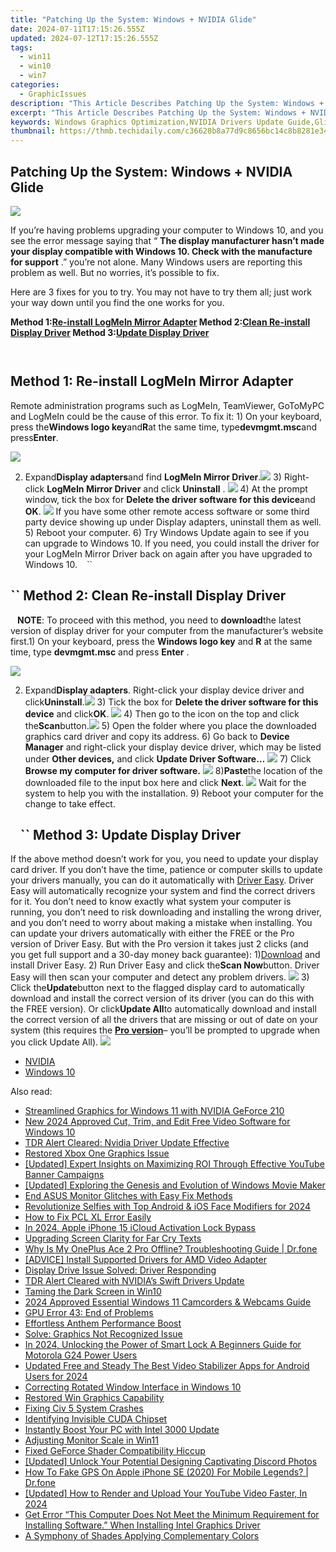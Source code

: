 ```yaml
---
title: "Patching Up the System: Windows + NVIDIA Glide"
date: 2024-07-11T17:15:26.555Z
updated: 2024-07-12T17:15:26.555Z
tags:
  - win11
  - win10
  - win7
categories:
  - GraphicIssues
description: "This Article Describes Patching Up the System: Windows + NVIDIA Glide"
excerpt: "This Article Describes Patching Up the System: Windows + NVIDIA Glide"
keywords: Windows Graphics Optimization,NVIDIA Drivers Update Guide,Glide API Integration Tips,Windows System Enhancement,NVIDIA Compatibility with Windows,System Patching Techniques for Gaming PCs,Optimizing Windows Graphics Stack
thumbnail: https://thmb.techidaily.com/c36628b8a77d9c8656bc14c8b8281e34c21620e4322ca2c6d47a165e3e9293b6.png
---
```


## Patching Up the System: Windows + NVIDIA Glide

![](https://images.drivereasy.com/wp-content/uploads/2017/10/img_59daf736e8e19.jpg)

 If you’re having problems upgrading your computer to Windows 10, and you see the error message saying that “ **The display manufacturer hasn’t made your display compatible with Windows 10\. Check with the manufacture for support** .” you’re not alone. Many Windows users are reporting this problem as well. But no worries, it’s possible to fix.

Here are 3 fixes for you to try. You may not have to try them all; just work your way down until you find the one works for you.

 **Method 1:[Re-install LogMeIn Mirror Adapter](#m1) Method 2:[Clean Re-install Display Driver](#m2) Method 3:[Update Display Driver](#m3)**

```` ````

## Method 1: Re-install LogMeIn Mirror Adapter

Remote administration programs such as LogMeIn, TeamViewer, GoToMyPC and LogMeIn could be the cause of this error. To fix it: 1) On your keyboard, press the**Windows logo key**and**R**at the same time, type**devmgmt.msc**and press**Enter**.

![](https://images.drivereasy.com/wp-content/uploads/2017/10/img_59daf96a24dba.png)

2) Expand**Display adapters**and find **LogMeIn Mirror Driver**.![](https://images.drivereasy.com/wp-content/uploads/2016/07/img_5795c85651576.png) 3) Right-click **LogMeIn Mirror Driver** and click **Uninstall** . ![](https://images.drivereasy.com/wp-content/uploads/2016/07/img_5795c8b394548.png) 4) At the prompt window, tick the box for **Delete the driver software for this device**and **OK**. ![](https://images.drivereasy.com/wp-content/uploads/2016/07/img_5795c8e56537f.png) If you have some other remote access software or some third party device showing up under Display adapters, uninstall them as well. 5) Reboot your computer. 6) Try Windows Update again to see if you can upgrade to Windows 10\. If you need, you could install the driver for your LogMeIn Mirror Driver back on again after you have upgraded to Windows 10\. ```` ```` ``

## ``  Method 2: Clean Re-install Display Driver

```` ```` **NOTE**: To proceed with this method, you need to **download**the latest version of display driver for your computer from the manufacturer’s website first.1) On your keyboard, press the **Windows logo key** and **R** at the same time, type **devmgmt.msc** and press **Enter** .

![](https://images.drivereasy.com/wp-content/uploads/2017/10/img_59daf96a24dba.png)

2) Expand**Display adapters**. Right-click your display device driver and click**Uninstall**.![](https://images.drivereasy.com/wp-content/uploads/2016/07/img_5796d58e3edbb.png) 3) Tick the box for **Delete the driver software for this device** and click**OK**. ![](https://images.drivereasy.com/wp-content/uploads/2016/07/img_5796d5f49d3d4.png) 4) Then go to the icon on the top and click the**Scan**button.![](https://images.drivereasy.com/wp-content/uploads/2016/07/img_5796d64350fba.png) 5) Open the folder where you place the downloaded graphics card driver and copy its address. 6) Go back to **Device Manager**  and right-click your display device driver,  which may be listed under **Other devices,** and click **Update Driver Software…** ![](https://images.drivereasy.com/wp-content/uploads/2016/07/img_5796dabe1fa4f.png) 7) Click **Browse my computer for driver software.** ![](https://images.drivereasy.com/wp-content/uploads/2016/07/img_5796dacf00084.png) 8)**Paste**the location of the downloaded file to the input box here and click **Next**. ![](https://images.drivereasy.com/wp-content/uploads/2016/07/img_5796dbeb0cb49.png)  Wait for the system to help you with the installation. 9) Reboot your computer for the change to take effect.

## ```` ```` ``  Method 3: Update Display Driver

If the above method doesn’t work for you, you need to update your display card driver. If you don’t have the time, patience or computer skills to update your drivers manually, you can do it automatically with [Driver Easy](https://tools.techidaily.com/drivereasy/download/). Driver Easy will automatically recognize your system and find the correct drivers for it. You don’t need to know exactly what system your computer is running, you don’t need to risk downloading and installing the wrong driver, and you don’t need to worry about making a mistake when installing. You can update your drivers automatically with either the FREE or the Pro version of Driver Easy. But with the Pro version it takes just 2 clicks (and you get full support and a 30-day money back guarantee): 1)[Download](https://tools.techidaily.com/drivereasy/download/) and install Driver Easy. 2) Run Driver Easy and click the**Scan Now**button. Driver Easy will then scan your computer and detect any problem drivers. ![](https://images.drivereasy.com/wp-content/uploads/2017/04/img_58f0869bdce5d.png) 3) Click the**Update**button next to the flagged display card to automatically download and install the correct version of its driver (you can do this with the FREE version). Or click**Update All**to automatically download and install the correct version of all the drivers that are missing or out of date on your system (this requires the [**Pro version**](https://tools.techidaily.com/drivereasy/download/)– you’ll be prompted to upgrade when you click Update All). ![](https://images.drivereasy.com/wp-content/uploads/2017/04/img_58f0884f08079.jpg)

* [NVIDIA](https://tools.techidaily.com/drivereasy/download/)
* [Windows 10](https://tools.techidaily.com/drivereasy/download/)

<ins class="adsbygoogle"
     style="display:block"
     data-ad-format="autorelaxed"
     data-ad-client="ca-pub-7571918770474297"
     data-ad-slot="1223367746"></ins>



<ins class="adsbygoogle"
     style="display:block"
     data-ad-client="ca-pub-7571918770474297"
     data-ad-slot="8358498916"
     data-ad-format="auto"
     data-full-width-responsive="true"></ins>



<span class="atpl-alsoreadstyle">Also read:</span>
<div><ul>
<li><a href="https://graphic-issues.techidaily.com/streamlined-graphics-for-windows-11-with-nvidia-geforce-210/"><u>Streamlined Graphics for Windows 11 with NVIDIA GeForce 210</u></a></li>
<li><a href="https://ai-driven-video-production.techidaily.com/new-2024-approved-cut-trim-and-edit-free-video-software-for-windows-10/"><u>New 2024 Approved Cut, Trim, and Edit Free Video Software for Windows 10</u></a></li>
<li><a href="https://graphic-issues.techidaily.com/tdr-alert-cleared-nvidia-driver-update-effective/"><u>TDR Alert Cleared: Nvidia Driver Update Effective</u></a></li>
<li><a href="https://graphic-issues.techidaily.com/restored-xbox-one-graphics-issue/"><u>Restored Xbox One Graphics Issue</u></a></li>
<li><a href="https://facebook-record-videos.techidaily.com/updated-expert-insights-on-maximizing-roi-through-effective-youtube-banner-campaigns/"><u>[Updated] Expert Insights on Maximizing ROI Through Effective YouTube Banner Campaigns</u></a></li>
<li><a href="https://some-techniques.techidaily.com/updated-exploring-the-genesis-and-evolution-of-windows-movie-maker/"><u>[Updated] Exploring the Genesis and Evolution of Windows Movie Maker</u></a></li>
<li><a href="https://graphic-issues.techidaily.com/end-asus-monitor-glitches-with-easy-fix-methods/"><u>End ASUS Monitor Glitches with Easy Fix Methods</u></a></li>
<li><a href="https://extra-support.techidaily.com/revolutionize-selfies-with-top-android-and-ios-face-modifiers-for-2024/"><u>Revolutionize Selfies with Top Android & iOS Face Modifiers for 2024</u></a></li>
<li><a href="https://printer-issues.techidaily.com/how-to-fix-pcl-xl-error-easily/"><u>How to Fix PCL XL Error Easily</u></a></li>
<li><a href="https://activate-lock.techidaily.com/in-2024-apple-iphone-15-icloud-activation-lock-bypass-by-drfone-ios/"><u>In 2024, Apple iPhone 15 iCloud Activation Lock Bypass</u></a></li>
<li><a href="https://graphic-issues.techidaily.com/upgrading-screen-clarity-for-far-cry-texts/"><u>Upgrading Screen Clarity for Far Cry Texts</u></a></li>
<li><a href="https://howto.techidaily.com/why-is-my-oneplus-ace-2-pro-offline-troubleshooting-guide-drfone-by-drfone-fix-android-problems-fix-android-problems/"><u>Why Is My OnePlus Ace 2 Pro Offline? Troubleshooting Guide | Dr.fone</u></a></li>
<li><a href="https://graphic-issues.techidaily.com/advice-install-supported-drivers-for-amd-video-adapter/"><u>[ADVICE] Install Supported Drivers for AMD Video Adapter</u></a></li>
<li><a href="https://graphic-issues.techidaily.com/display-drive-issue-solved-driver-responding/"><u>Display Drive Issue Solved: Driver Responding</u></a></li>
<li><a href="https://graphic-issues.techidaily.com/tdr-alert-cleared-with-nvidias-swift-drivers-update/"><u>TDR Alert Cleared with NVIDIA’s Swift Drivers Update</u></a></li>
<li><a href="https://graphic-issues.techidaily.com/taming-the-dark-screen-in-win10/"><u>Taming the Dark Screen in Win10</u></a></li>
<li><a href="https://video-screen-grab.techidaily.com/2024-approved-essential-windows-11-camcorders-and-webcams-guide/"><u>2024 Approved  Essential Windows 11 Camcorders & Webcams Guide</u></a></li>
<li><a href="https://graphic-issues.techidaily.com/gpu-error-43-end-of-problems/"><u>GPU Error 43: End of Problems</u></a></li>
<li><a href="https://graphic-issues.techidaily.com/effortless-anthem-performance-boost/"><u>Effortless Anthem Performance Boost</u></a></li>
<li><a href="https://graphic-issues.techidaily.com/solve-graphics-not-recognized-issue/"><u>Solve: Graphics Not Recognized Issue</u></a></li>
<li><a href="https://easy-unlock-android.techidaily.com/in-2024-unlocking-the-power-of-smart-lock-a-beginners-guide-for-motorola-g24-power-users-by-drfone-android/"><u>In 2024, Unlocking the Power of Smart Lock A Beginners Guide for Motorola G24 Power Users</u></a></li>
<li><a href="https://video-creation-software.techidaily.com/updated-free-and-steady-the-best-video-stabilizer-apps-for-android-users-for-2024/"><u>Updated Free and Steady The Best Video Stabilizer Apps for Android Users for 2024</u></a></li>
<li><a href="https://graphic-issues.techidaily.com/correcting-rotated-window-interface-in-windows-10/"><u>Correcting Rotated Window Interface in Windows 10</u></a></li>
<li><a href="https://graphic-issues.techidaily.com/restored-win-graphics-capability/"><u>Restored Win Graphics Capability</u></a></li>
<li><a href="https://graphic-issues.techidaily.com/fixing-civ-5-system-crashes/"><u>Fixing Civ 5 System Crashes</u></a></li>
<li><a href="https://graphic-issues.techidaily.com/identifying-invisible-cuda-chipset/"><u>Identifying Invisible CUDA Chipset</u></a></li>
<li><a href="https://graphic-issues.techidaily.com/instantly-boost-your-pc-with-intel-3000-update/"><u>Instantly Boost Your PC with Intel 3000 Update</u></a></li>
<li><a href="https://graphic-issues.techidaily.com/adjusting-monitor-scale-in-win11/"><u>Adjusting Monitor Scale in Win11</u></a></li>
<li><a href="https://graphic-issues.techidaily.com/fixed-geforce-shader-compatibility-hiccup/"><u>Fixed GeForce Shader Compatibility Hiccup</u></a></li>
<li><a href="https://discord-videos.techidaily.com/updated-unlock-your-potential-designing-captivating-discord-photos/"><u>[Updated] Unlock Your Potential  Designing Captivating Discord Photos</u></a></li>
<li><a href="https://fake-location.techidaily.com/how-to-fake-gps-on-apple-iphone-se-2020-for-mobile-legends-drfone-by-drfone-virtual-ios/"><u>How To Fake GPS On Apple iPhone SE (2020) For Mobile Legends? | Dr.fone</u></a></li>
<li><a href="https://eaxpv-info.techidaily.com/updated-how-to-render-and-upload-your-youtube-video-faster-in-2024/"><u>[Updated] How to Render and Upload Your YouTube Video Faster, In 2024</u></a></li>
<li><a href="https://graphic-issues.techidaily.com/get-error-this-computer-does-not-meet-the-minimum-requirement-for-installing-software-when-installing-intel-graphics-driver/"><u>Get Error “This Computer Does Not Meet the Minimum Requirement for Installing Software.” When Installing Intel Graphics Driver</u></a></li>
<li><a href="https://extra-lessons.techidaily.com/a-symphony-of-shades-applying-complementary-colors/"><u>A Symphony of Shades  Applying Complementary Colors</u></a></li>
</ul></div>
